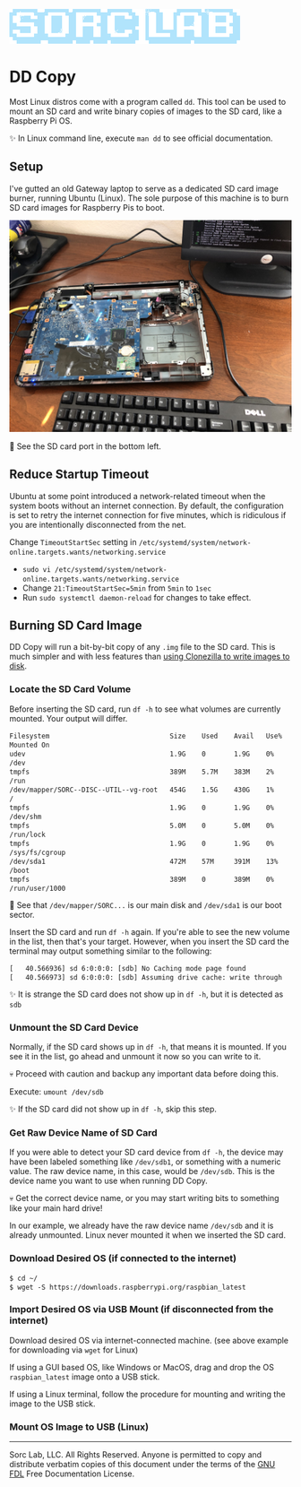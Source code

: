 [![Sorc Lab](/SorcLabLogo_White.png)](https://sorc-lab.github.io/)

# DD Copy
Most Linux distros come with a program called `dd`. This tool can be used to mount an SD card and write binary copies of
images to the SD card, like a Raspberry Pi OS.

:sparkles: In Linux command line, execute `man dd` to see official documentation.

## Setup
I've gutted an old Gateway laptop to serve as a dedicated SD card image burner, running Ubuntu (Linux). The sole purpose
of this machine is to burn SD card images for Raspberry Pis to boot.

![Old Laptop SD Card Burner](/blog/assets/dd-copy/dd-copy-setup.jpg)

:crystal_ball: See the SD card port in the bottom left.


## Reduce Startup Timeout
Ubuntu at some point introduced a network-related timeout when the system boots without an internet connection. By
default, the configuration is set to retry the internet connection for five minutes, which is ridiculous if you are
intentionally disconnected from the net.

Change `TimeoutStartSec` setting in `/etc/systemd/system/network-online.targets.wants/networking.service`

- `sudo vi /etc/systemd/system/network-online.targets.wants/networking.service`
- Change `21:TimeoutStartSec=5min` from `5min` to `1sec`
- Run `sudo systemctl daemon-reload` for changes to take effect.


## Burning SD Card Image
DD Copy will run a bit-by-bit copy of any `.img` file to the SD card. This is much simpler and with less
features than [using Clonezilla to write images to disk](/blog/cloning-disks.md).


### Locate the SD Card Volume
Before inserting the SD card, run `df -h` to see what volumes are currently mounted. Your output will differ.
```
Filesystem                              Size    Used    Avail   Use%    Mounted On
udev                                    1.9G    0       1.9G    0%      /dev
tmpfs                                   389M    5.7M    383M    2%      /run
/dev/mapper/SORC--DISC--UTIL--vg-root   454G    1.5G    430G    1%      /
tmpfs                                   1.9G    0       1.9G    0%      /dev/shm
tmpfs                                   5.0M    0       5.0M    0%      /run/lock
tmpfs                                   1.9G    0       1.9G    0%      /sys/fs/cgroup
/dev/sda1                               472M    57M     391M    13%     /boot
tmpfs                                   389M    0       389M    0%      /run/user/1000
```
:crystal_ball: See that `/dev/mapper/SORC...` is our main disk and `/dev/sda1` is our boot sector.

Insert the SD card and run `df -h` again. If you're able to see the new volume in the list, then that's your target.
However, when you insert the SD card the terminal may output something similar to the following:
```
[   40.566936] sd 6:0:0:0: [sdb] No Caching mode page found
[   40.566973] sd 6:0:0:0: [sdb] Assuming drive cache: write through
```

:sparkles: It is strange the SD card does not show up in `df -h`, but it is detected as `sdb`

### Unmount the SD Card Device
Normally, if the SD card shows up in `df -h`, that means it is mounted. If you see it in the list, go ahead and unmount
it now so you can write to it.

:skull: Proceed with caution and backup any important data before doing this.

Execute: `umount /dev/sdb`

:sparkles: If the SD card did not show up in `df -h`, skip this step.


### Get Raw Device Name of SD Card
If you were able to detect your SD card device from `df -h`, the device may have been labeled something like
`/dev/sdb1`, or something with a numeric value. The raw device name, in this case, would be `/dev/sdb`. This is the
device name you want to use when running DD Copy.

:skull: Get the correct device name, or you may start writing bits to something like your main hard drive!

In our example, we already have the raw device name `/dev/sdb` and it is already unmounted. Linux never mounted it when
we inserted the SD card.


### Download Desired OS (if connected to the internet)
```
$ cd ~/
$ wget -S https://downloads.raspberrypi.org/raspbian_latest
```

### Import Desired OS via USB Mount (if disconnected from the internet)
Download desired OS via internet-connected machine. (see above example for downloading via `wget` for Linux)

If using a GUI based OS, like Windows or MacOS, drag and drop the OS `raspbian_latest` image onto a USB stick.

If using a Linux terminal, follow the procedure for mounting and writing the image to the USB stick.


### Mount OS Image to USB (Linux)







---
Sorc Lab, LLC. All Rights Reserved. Anyone is permitted to copy and distribute verbatim copies of this document under
the terms of the [GNU FDL](http://www.gnu.org/licenses/fdl.html) Free Documentation License.
